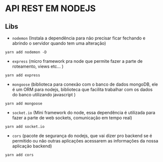 # API REST EM NODEJS


Libs
---

- `nodemon` (Instala a dependência para não precisar ficar fechando e abrindo o servidor quando tem uma alteração)
```
yarn add nodemon -D

```


- `express` (micro framework pra node que permite fazer a parte de roteamento, views etc... )
```
yarn add express

```

- `mongoose` (biblioteca para conexão com o banco de dados mongoDB, ele é um ORM para nodejs, biblioteca que facilita trabalhar com os dados do banco utilizando javascript )
```
yarn add mongoose

```


- `socket.io` (Mini framework do node, essa dependência é utilizada para fazer a parte de web sockets, comunicação em tempo real)
```
yarn add socket.io

```

- `cors` (pacote de segurança do nodejs, que vai dizer pro backend se é permitido ou não outras aplicações acessarem as informações da nossa aplicação backend)
```
yarn add cors

```